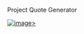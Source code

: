 Project Quote Generator 

<a href ="https://momokojung01.github.io/QuoteGen/."> ![image](https://user-images.githubusercontent.com/17953008/33858954-c4a63868-de9f-11e7-84a3-89501667118b.png)> </a>
